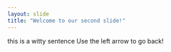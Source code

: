 ```yaml
---
layout: slide
title: "Welcome to our second slide!"
---
```

this is a witty sentence
Use the left arrow to go back!
